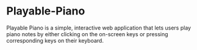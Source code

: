 # Playable-Piano
Playable Piano is a simple, interactive web application that lets users play piano notes by either clicking on the on-screen keys or pressing corresponding keys on their keyboard.
